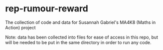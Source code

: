 # rep-rumour-reward
The collection of code and data for Susannah Gabriel's MA4K8 (Maths in Action) project

Note: data has been collected into files for ease of access in this repo, but will be needed to be put in the same directory in order to run any code.
